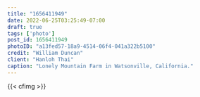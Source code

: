 ```yaml
---
title: "1656411949"
date: 2022-06-25T03:25:49-07:00
draft: true
tags: ['photo']
post_id: 1656411949
photoID: "a13fed57-18a9-4514-06f4-041a322b5100"
credit: "William Duncan"
client: "Hanloh Thai"
caption: "Lonely Mountain Farm in Watsonville, California."
---
```

{{< cfimg >}}